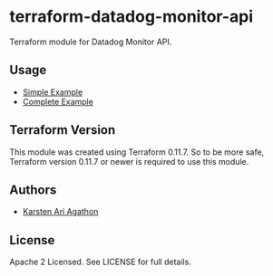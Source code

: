 terraform-datadog-monitor-api
=================

Terraform module for Datadog Monitor API.



Usage
-----
* [Simple Example](https://github.com/traveloka/terraform-datadog-api/tree/master/monitor/examples/simple)
* [Complete Example](https://github.com/traveloka/terraform-datadog-api/tree/master/monitor/examples/complete)

Terraform Version
-----------------

This module was created using Terraform 0.11.7. 
So to be more safe, Terraform version 0.11.7 or newer is required to use this module.

Authors
-------

* [Karsten Ari Agathon](https://github.com/karstenaa)

License
-------

Apache 2 Licensed. See LICENSE for full details.
